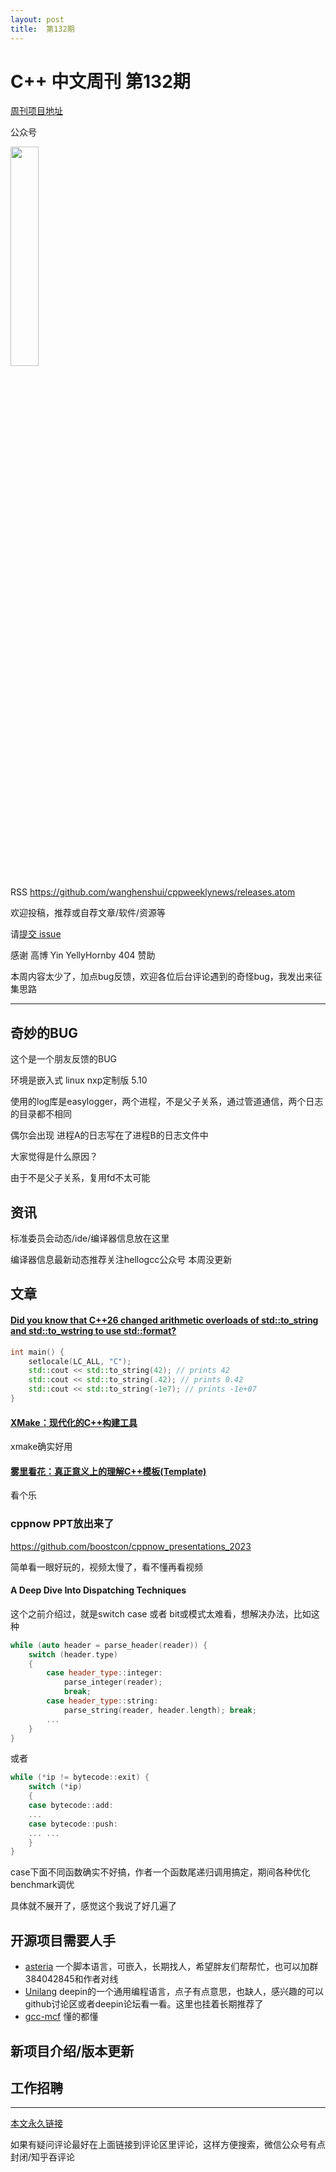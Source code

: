 ```yaml
---
layout: post
title:  第132期
---
```

# C++ 中文周刊 第132期


[周刊项目地址](https://github.com/wanghenshui/cppweeklynews)

公众号

<img src="https://wanghenshui.github.io/cppweeklynews/assets/code.png" alt=""  width="30%">



RSS https://github.com/wanghenshui/cppweeklynews/releases.atom

欢迎投稿，推荐或自荐文章/软件/资源等

请[提交 issue](https://github.com/wanghenshui/cppweeklynews/issues)

感谢 高博 Yin YellyHornby 404 赞助

本周内容太少了，加点bug反馈，欢迎各位后台评论遇到的奇怪bug，我发出来征集思路

---

## 奇妙的BUG

这个是一个朋友反馈的BUG

环境是嵌入式 linux nxp定制版 5.10

使用的log库是easylogger，两个进程，不是父子关系，通过管道通信，两个日志的目录都不相同

偶尔会出现 进程A的日志写在了进程B的日志文件中

大家觉得是什么原因？

由于不是父子关系，复用fd不太可能

## 资讯

标准委员会动态/ide/编译器信息放在这里

编译器信息最新动态推荐关注hellogcc公众号 本周没更新 


## 文章

#### [Did you know that C++26 changed arithmetic overloads of std::to_string and std::to_wstring to use std::format? ](https://github.com/tip-of-the-week/cpp/blob/master/tips/348.md)



```c++
int main() {
    setlocale(LC_ALL, "C");
    std::cout << std::to_string(42); // prints 42
    std::cout << std::to_string(.42); // prints 0.42
    std::cout << std::to_string(-1e7); // prints -1e+07
}
```


#### [XMake：现代化的C++构建工具](https://zhuanlan.zhihu.com/p/655334316)

xmake确实好用

#### [雾里看花：真正意义上的理解C++模板(Template)](https://zhuanlan.zhihu.com/p/655902377)

看个乐


### cppnow PPT放出来了 

https://github.com/boostcon/cppnow_presentations_2023

简单看一眼好玩的，视频太慢了，看不懂再看视频

#### A Deep Dive Into Dispatching Techniques

这个之前介绍过，就是switch case 或者 bit或模式太难看，想解决办法，比如这种


```cpp
while (auto header = parse_header(reader)) {
    switch (header.type)
    {
        case header_type::integer:
            parse_integer(reader);
            break;
        case header_type::string:
            parse_string(reader, header.length); break;
        ...
    }
}

```

或者

```cpp
while (*ip != bytecode::exit) {
    switch (*ip)
    {
    case bytecode::add:
    ...
    case bytecode::push:
    ... ...
    }
}
```
case下面不同函数确实不好搞，作者一个函数尾递归调用搞定，期间各种优化benchmark调优

具体就不展开了，感觉这个我说了好几遍了


## 开源项目需要人手

- [asteria](https://github.com/lhmouse/asteria) 一个脚本语言，可嵌入，长期找人，希望胖友们帮帮忙，也可以加群384042845和作者对线
- [Unilang](https://github.com/linuxdeepin/unilang) deepin的一个通用编程语言，点子有点意思，也缺人，感兴趣的可以github讨论区或者deepin论坛看一看。这里也挂着长期推荐了
- [gcc-mcf](https://gcc-mcf.lhmouse.com/) 懂的都懂


## 新项目介绍/版本更新

## 工作招聘

---



[本文永久链接](https://wanghenshui.github.io/cppweeklynews/posts/132.html)

如果有疑问评论最好在上面链接到评论区里评论，这样方便搜索，微信公众号有点封闭/知乎吞评论
